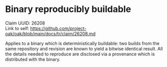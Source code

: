 # Binary reproducibly buildable

Claim UUID: 26208\
Link to self:
https://github.com/project-oak/oak/blob/main/docs/tr/claim/26208.md

Applies to a binary which is deterministically buildable: two builds from the
same repository and revision are known to yield a bitwise identical result. All
the details needed to reproduce are disclosed via a provenance which is
distributed with the binary.
